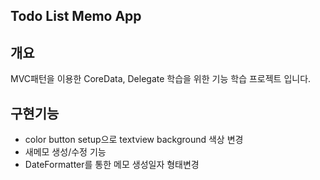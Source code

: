 ## Todo List Memo App

## 개요

MVC패턴을 이용한 CoreData, Delegate 학습을 위한 기능 학습 프로젝트 입니다.

## 구현기능

- color button setup으로 textview background 색상 변경
- 새메모 생성/수정 기능
- DateFormatter를 통한 메모 생성일자 형태변경
